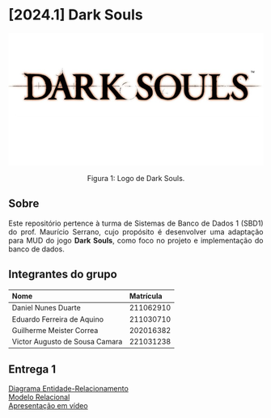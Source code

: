 # [2024.1] Dark Souls
<div align="center">
    <img src="img/assets/Logo-darksouls.jpg"/>
    <p> Figura 1: Logo de Dark Souls.</p> 
</div>

## Sobre

<div style='text-align: justify;'>

Este repositório pertence à turma de Sistemas de Banco de Dados 1 (SBD1) do prof. Maurício Serrano, cujo propósito é desenvolver uma adaptação para MUD do jogo **Dark Souls**, como foco no projeto e implementação do banco de dados.

## Integrantes do grupo
| Nome | Matrícula |
| --- | --- |
| Daniel Nunes Duarte | 211062910 |
| Eduardo Ferreira de Aquino | 211030710 |
| Guilherme Meister Correa | 202016382 |
| Victor Augusto de Sousa Camara | 221031238 |


## Entrega 1
[Diagrama Entidade-Relacionamento](https://github.com/SBD1/2024.1-Dark-Souls/tree/main/Docs/DER) <br>
[Modelo Relacional](https://github.com/SBD1/2024.1-Dark-Souls/tree/main/Docs/MREL) <br>
[Apresentação em vídeo](https://drive.google.com/drive/folders/1jsOPc5IfLc40cTsItg90vuSgNKEpWZtJ)
</div>
